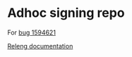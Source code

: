 # Adhoc signing repo

For [bug 1594621](https://bugzilla.mozilla.org/show_bug.cgi?id=1594621)

[Releng documentation](docs/releng.md)
